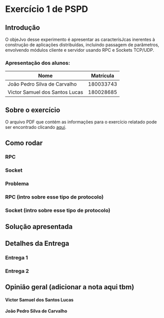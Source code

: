 # Exercício 1 de PSPD

## Introdução

O objeJvo desse experimento é apresentar as caracterísJcas inerentes à construção de aplicações distribuídas, incluindo passagem de parâmetros, envolvendo módulos cliente e servidor usando RPC e Sockets TCP/UDP.

### Apresentação dos alunos:

| Nome | Matrícula |
| ---- | --------- |
| João Pedro Silva de Carvalho | 180033743 |
| Victor Samuel dos Santos Lucas | 180028685 |

## Sobre o exercício
O arquivo PDF que contém as informações para o exercício relatado pode ser encontrado clicando [aqui](PSPD2022_1_Lab1.pdf).

## Como rodar 

### RPC 

### Socket

### Problema

### RPC (intro sobre esse tipo de protocolo)

### Socket (intro sobre esse tipo de protocolo)


## Solução apresentada

## Detalhes da Entrega

### Entrega 1

### Entrega 2

## Opinião geral (adicionar a nota aqui tbm)

#### Victor Samuel dos Santos Lucas

#### João Pedro Silva de Carvalho
